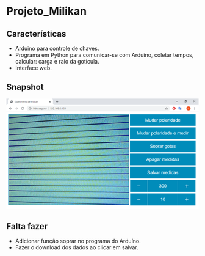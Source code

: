 # Projeto_Milikan

## Características

* Arduino para controle de chaves.
* Programa em Python para comunicar-se com Arduino, coletar tempos, calcular: carga e raio da gotícula.
* Interface web.

## Snapshot

![Imagem do programa](img/snapshot.png)

## Falta fazer

* Adicionar função soprar no programa do Arduíno.
* Fazer o download dos dados ao clicar em salvar.
